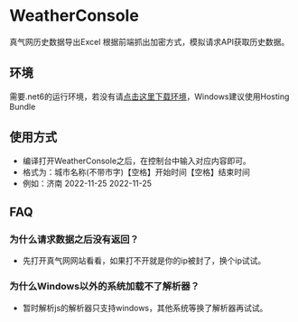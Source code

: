 # WeatherConsole

真气网历史数据导出Excel
根据前端抓出加密方式，模拟请求API获取历史数据。

## 环境
需要.net6的运行环境，若没有请[点击这里下载环境](https://dotnet.microsoft.com/en-us/download/dotnet/6.0)，Windows建议使用Hosting Bundle

## 使用方式
- 编译打开WeatherConsole之后，在控制台中输入对应内容即可。
- 格式为：城市名称(不带市字)【空格】开始时间【空格】结束时间
- 例如：济南 2022-11-25 2022-11-25

## FAQ
### 为什么请求数据之后没有返回？
- 先打开真气网网站看看，如果打不开就是你的ip被封了，换个ip试试。
### 为什么Windows以外的系统加载不了解析器？
- 暂时解析js的解析器只支持windows，其他系统等换了解析器再试试。
